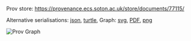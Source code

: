 
Prov store: https://provenance.ecs.soton.ac.uk/store/documents/77115/

Alternative serialisations: [json](https://provenance.ecs.soton.ac.uk/store/documents/77115.json), [turtle](https://provenance.ecs.soton.ac.uk/store/documents/77115.ttl),
Graph: [svg](https://provenance.ecs.soton.ac.uk/store/documents/77115.svg), [PDF](https://provenance.ecs.soton.ac.uk/store/documents/77115.pdf), [png](https://provenance.ecs.soton.ac.uk/store/documents/77115.png)

![Prov Graph](https://provenance.ecs.soton.ac.uk/store/documents/77115.png)

        